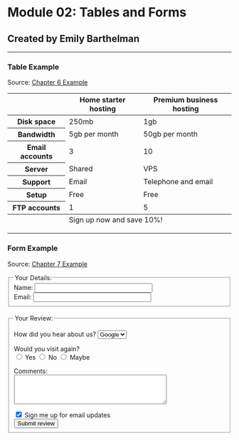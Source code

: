 <!DOCTYPE html><head><title>Module 02 </title></head>
<body><h1>Module 02:  Tables and Forms</h1>
<h2>Created by Emily Barthelman</h2><hr>
<h3> Table Example</h3>
<p>Source:  <a href="http://www.htmlandcssbook.com/code-samples/chapter-06/example.html">Chapter 6 Example</a>
<table>
			<thead>
				<tr>
					<th></th>
					<th scope="col">Home starter hosting</th>
					<th scope="col">Premium business hosting</th>
			  	</tr>
			</thead>
			<tbody>
				<tr>
					<th scope="row">Disk space</th>
					<td>250mb</td>
					<td>1gb</td>
				</tr>
				<tr>
					<th scope="row">Bandwidth</th>
					<td>5gb per month</td>
					<td>50gb per month</td>
				</tr>
				<tr>
					<th scope="row">Email accounts</th>
					<td>3</td>
					<td>10</td>
				</tr>
				<tr>
					<th scope="row">Server</th>
					<td>Shared</td>
					<td>VPS</td>
				</tr>
				<tr>
					<th scope="row">Support</th>
					<td>Email</td>
					<td>Telephone and email</td>
				</tr>
				<tr>
					<th scope="row">Setup</th>
					<td>Free</td>
					<td>Free</td>
				</tr>
				<tr>
					<th scope="row">FTP accounts</th>
					<td>1</td>
					<td>5</td>
				</tr>
			</tbody>
			<tfoot>
				<tr>
					<td></td>
					<td colspan="2">Sign up now and save 10%!</td>
				</tr>
			</tfoot>
		</table><hr>
<h3>Form Example</h3>
<p>Source: <a href="http://www.htmlandcssbook.com/code-samples/chapter-07/example.html">Chapter 7 Example</a>
<form action="http://www.example.com/review.php" method="get">
			<fieldset>
				<legend>Your Details:</legend>
				<label>Name: <input type="text" name="name" size="30" maxlength="100"></label><br />
				<label>Email: <input type="email" name="email" size="30" maxlength="100"></label><br />
			</fieldset><br />
			<fieldset>
				<legend>Your Review:</legend>
				<p>
					<label for="hear-about">How did you hear about us?</label>
					<select name="referrer" id="hear-about">
						<option value="google">Google</option>
						<option value="friend">Friend</option>
						<option value="advert">Advert</option>
						<option value="other">Other</option>
					</select>
				</p>
				<p>
					Would you visit again?<br />
					<label><input type="radio" name="rating" value="yes" /> Yes</label>
					<label><input type="radio" name="rating" value="no" /> No</label>
					<label><input type="radio" name="rating" value="maybe" /> Maybe</label>
				</p>
				<p>
					<label for="comments">Comments:</label><br />
					<textarea rows="4" cols="40" id="comments"></textarea>
				</p>
				<label><input type="checkbox" name="subscribe" checked="checked" /> Sign me up for email updates</label><br />
				<input type="submit" value="Submit review" />
			</fieldset>
		</form>
	</body></html>
